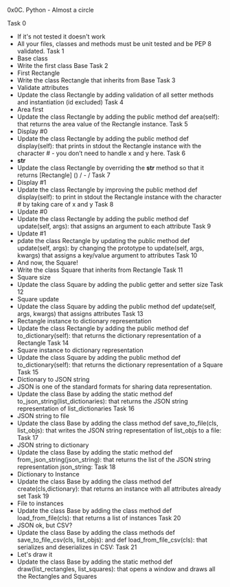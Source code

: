 0x0C. Python - Almost a circle

Task 0
 - If it's not tested it doesn't work
 - All your files, classes and methods must be unit tested and be PEP 8 validated.
Task 1
 - Base class
 - Write the first class Base
Task 2
 - First Rectangle
 - Write the class Rectangle that inherits from Base
Task 3
 - Validate attributes
 - Update the class Rectangle by adding validation of all setter methods and instantiation (id excluded)
Task 4
 - Area first
 - Update the class Rectangle by adding the public method def area(self): that returns the area value of the Rectangle instance.
Task 5
 - Display #0
 - Update the class Rectangle by adding the public method def display(self): that prints in stdout the Rectangle instance with the character # - you don’t need to handle x and y here.
Task 6
 - __str__
 - Update the class Rectangle by overriding the __str__ method so that it returns [Rectangle] (<id>) <x>/<y> - <width>/<height>
Task 7
 - Display #1
 - Update the class Rectangle by improving the public method def display(self): to print in stdout the Rectangle instance with the character # by taking care of x and y
Task 8
 - Update #0
 - Update the class Rectangle by adding the public method def update(self, args): that assigns an argument to each attribute
Task 9
 - Update #1
 - pdate the class Rectangle by updating the public method def update(self, args): by changing the prototype to update(self, args, kwargs) that assigns a key/value argument to attributes
Task 10
 - And now, the Square!
 - Write the class Square that inherits from Rectangle
Task 11
 - Square size
 - Update the class Square by adding the public getter and setter size
Task 12
 - Square update
 - Update the class Square by adding the public method def update(self, args, kwargs) that assigns attributes
Task 13
 - Rectangle instance to dictionary representation
 - Update the class Rectangle by adding the public method def to_dictionary(self): that returns the dictionary representation of a Rectangle
Task 14
 - Square instance to dictionary representation
 - Update the class Square by adding the public method def to_dictionary(self): that returns the dictionary representation of a Square
Task 15
 - Dictionary to JSON string
 - JSON is one of the standard formats for sharing data representation.
 - Update the class Base by adding the static method def to_json_string(list_dictionaries): that returns the JSON string representation of list_dictionaries
Task 16
 - JSON string to file
 - Update the class Base by adding the class method def save_to_file(cls, list_objs): that writes the JSON string representation of list_objs to a file:
Task 17
 - JSON string to dictionary
 - Update the class Base by adding the static method def from_json_string(json_string): that returns the list of the JSON string representation json_string:
Task 18
 - Dictionary to Instance
 - Update the class Base by adding the class method def create(cls,dictionary): that returns an instance with all attributes already set
Task 19
 - File to instances
 - Update the class Base by adding the class method def load_from_file(cls): that returns a list of instances
Task 20
 - JSON ok, but CSV?
 - Update the class Base by adding the class methods def save_to_file_csv(cls, list_objs): and def load_from_file_csv(cls): that serializes and deserializes in CSV:
Task 21
 - Let's draw it
 - Update the class Base by adding the static method def draw(list_rectangles, list_squares): that opens a window and draws all the Rectangles and Squares
